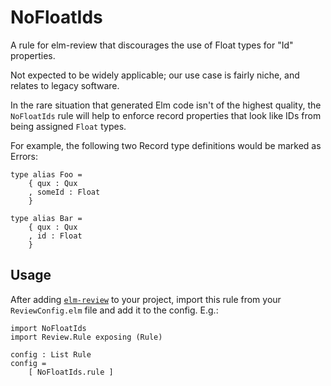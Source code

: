 # NoFloatIds

A rule for elm-review that discourages the use of Float types for "Id"
properties.

Not expected to be widely applicable; our use case is fairly niche, and
relates to legacy software.

In the rare situation that generated Elm code isn't of the highest quality,
the `NoFloatIds` rule will help to enforce record properties that look like IDs
from being assigned `Float` types.

For example, the following two Record type definitions would be marked as
Errors:

    type alias Foo =
        { qux : Qux
        , someId : Float
        }

    type alias Bar =
        { qux : Qux
        , id : Float
        }


## Usage

After adding [`elm-review`][elm-review] to your project, import this rule from
your `ReviewConfig.elm` file and add it to the config. E.g.:

    import NoFloatIds
    import Review.Rule exposing (Rule)

    config : List Rule
    config =
        [ NoFloatIds.rule ]

[elm-review]: https://package.elm-lang.org/packages/jfmengels/elm-review/latest/
